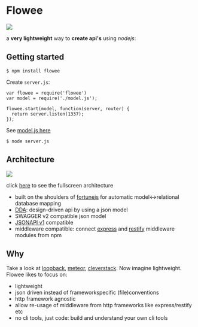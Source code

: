 # Flowee

![](http://coderofsalvation.github.io/flowee/img/flowee.png)

a __very lightweight__ way to __create api's__ using _nodejs_:

## Getting started

    $ npm install flowee

Create `server.js`:

    var flowee = require('flowee')
    var model = require('./model.js');
  
    flowee.start(model, function(server, router) {
      return server.listen(1337);
    });

See [model.js here](https://github.com/coderofsalvation/flowee/blob/master/test/model.js)

    $ node server.js

## Architecture

![](http://coderofsalvation.github.io/flowee/img/diagram.png)

click <A href="http://coderofsalvation.github.io/flowee/img/diagram.png" target="_blank">here</a> to see the fullscreen architecture

* built on the shoulders of [fortunejs](http://fortunejs.com/) for automatic model<->relational database mapping
* [DDA](http://www.slideshare.net/apigee/i-love-apis-2015-create-designdriven-apis-with-nodejs-and-swagger): design-driven api by using a json model 
* SWAGGER v2 compatible json model
* [JSONAPI v1](http://jsonapi.org/) compatible
* middleware compatible: connect [express](http://expressjs.com) and [restify](http://restify.com) middleware modules from npm

## Why 

Take a look at [loopback](http://blog.jeffdouglas.com/2015/07/07/roll-your-own-api-vs-loopback), [meteor](http://meteor.com), [cleverstack](http://cleverstack.io). 
Now imagine lightweight.
Flowee likes to focus on:

* lightweight
* json driven instead of frameworkspecific (file)conventions
* http framework agnostic
* allow re-usage of middleware from http frameworks like express/restify etc
* no cli tools, just code: build and understand your own cli tools

